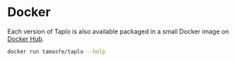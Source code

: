 # Docker

Each version of Taplo is also available packaged in a small Docker image on [Docker Hub](https://hub.docker.com/r/tamasfe/taplo).

```sh
docker run tamasfe/taplo --help
```
